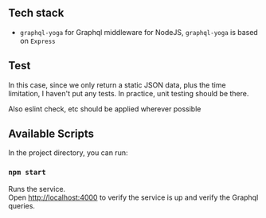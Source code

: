 ## Tech stack

- `graphql-yoga` for Graphql middleware for NodeJS, `graphql-yoga` is based on `Express`

## Test

In this case, since we only return a static JSON data, plus the time limitation, I haven't put any tests. In practice, unit testing should be there.

Also eslint check, etc should be applied wherever possible

## Available Scripts

In the project directory, you can run:

### `npm start`

Runs the service.<br>
Open [http://localhost:4000](http://localhost:4000) to verify the service is up and verify the Graphql queries.
